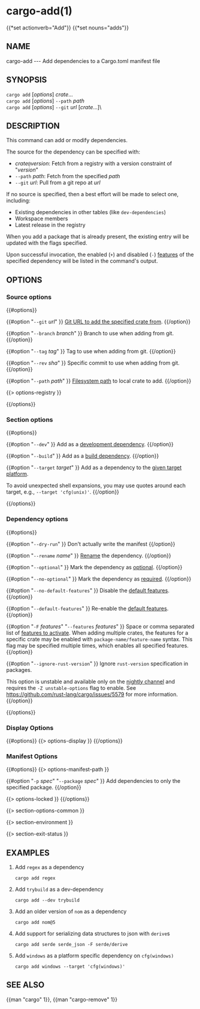 # cargo-add(1)

{{*set actionverb="Add"}}
{{*set nouns="adds"}}

## NAME

cargo-add --- Add dependencies to a Cargo.toml manifest file

## SYNOPSIS

`cargo add` [_options_] _crate_...\
`cargo add` [_options_] `--path` _path_\
`cargo add` [_options_] `--git` _url_ [_crate_...]\


## DESCRIPTION

This command can add or modify dependencies.

The source for the dependency can be specified with:

* _crate_`@`_version_: Fetch from a registry with a version constraint of "_version_"
* `--path` _path_: Fetch from the specified _path_
* `--git` _url_: Pull from a git repo at _url_

If no source is specified, then a best effort will be made to select one, including:

* Existing dependencies in other tables (like `dev-dependencies`)
* Workspace members
* Latest release in the registry

When you add a package that is already present, the existing entry will be updated with the flags specified.

Upon successful invocation, the enabled (`+`) and disabled (`-`) [features] of the specified
dependency will be listed in the command's output.

[features]: ../reference/features.md

## OPTIONS

### Source options

{{#options}}

{{#option "`--git` _url_" }}
[Git URL to add the specified crate from](../reference/specifying-dependencies.html#specifying-dependencies-from-git-repositories).
{{/option}}

{{#option "`--branch` _branch_" }}
Branch to use when adding from git.
{{/option}}

{{#option "`--tag` _tag_" }}
Tag to use when adding from git.
{{/option}}

{{#option "`--rev` _sha_" }}
Specific commit to use when adding from git.
{{/option}}

{{#option "`--path` _path_" }}
[Filesystem path](../reference/specifying-dependencies.html#specifying-path-dependencies) to local crate to add.
{{/option}}

{{> options-registry }}

{{/options}}

### Section options

{{#options}}

{{#option "`--dev`" }}
Add as a [development dependency](../reference/specifying-dependencies.html#development-dependencies).
{{/option}}

{{#option "`--build`" }}
Add as a [build dependency](../reference/specifying-dependencies.html#build-dependencies).
{{/option}}

{{#option "`--target` _target_" }}
Add as a dependency to the [given target platform](../reference/specifying-dependencies.html#platform-specific-dependencies).

To avoid unexpected shell expansions, you may use quotes around each target, e.g., `--target 'cfg(unix)'`.
{{/option}}

{{/options}}

### Dependency options

{{#options}}

{{#option "`--dry-run`" }}
Don't actually write the manifest
{{/option}}

{{#option "`--rename` _name_" }}
[Rename](../reference/specifying-dependencies.html#renaming-dependencies-in-cargotoml) the dependency.
{{/option}}

{{#option "`--optional`" }}
Mark the dependency as [optional](../reference/features.html#optional-dependencies).
{{/option}}

{{#option "`--no-optional`" }}
Mark the dependency as [required](../reference/features.html#optional-dependencies).
{{/option}}

{{#option "`--no-default-features`" }}
Disable the [default features](../reference/features.html#dependency-features).
{{/option}}

{{#option "`--default-features`" }}
Re-enable the [default features](../reference/features.html#dependency-features).
{{/option}}

{{#option "`-F` _features_" "`--features` _features_" }}
Space or comma separated list of [features to
activate](../reference/features.html#dependency-features). When adding multiple
crates, the features for a specific crate may be enabled with
`package-name/feature-name` syntax. This flag may be specified multiple times,
which enables all specified features.
{{/option}}

{{#option "`--ignore-rust-version`" }}
Ignore `rust-version` specification in packages.

This option is unstable and available only on the
[nightly channel](https://doc.rust-lang.org/book/appendix-07-nightly-rust.html)
and requires the `-Z unstable-options` flag to enable.
See <https://github.com/rust-lang/cargo/issues/5579> for more information.
{{/option}}

{{/options}}


### Display Options

{{#options}}
{{> options-display }}
{{/options}}

### Manifest Options

{{#options}}
{{> options-manifest-path }}

{{#option "`-p` _spec_" "`--package` _spec_" }}
Add dependencies to only the specified package.
{{/option}}

{{> options-locked }}
{{/options}}

{{> section-options-common }}

{{> section-environment }}

{{> section-exit-status }}

## EXAMPLES

1. Add `regex` as a dependency

       cargo add regex

2. Add `trybuild` as a dev-dependency

       cargo add --dev trybuild

3. Add an older version of `nom` as a dependency

       cargo add nom@5

4. Add support for serializing data structures to json with `derive`s

       cargo add serde serde_json -F serde/derive

5. Add `windows` as a platform specific dependency on `cfg(windows)`

       cargo add windows --target 'cfg(windows)'

## SEE ALSO
{{man "cargo" 1}}, {{man "cargo-remove" 1}}
